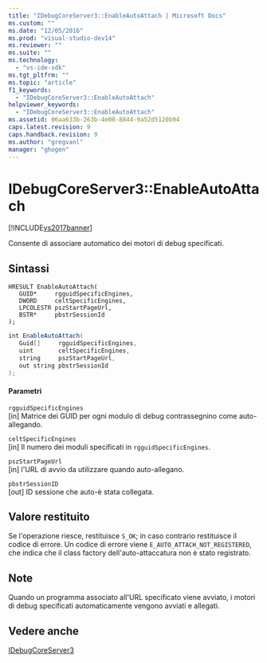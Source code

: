 ```yaml
---
title: "IDebugCoreServer3::EnableAutoAttach | Microsoft Docs"
ms.custom: ""
ms.date: "12/05/2016"
ms.prod: "visual-studio-dev14"
ms.reviewer: ""
ms.suite: ""
ms.technology: 
  - "vs-ide-sdk"
ms.tgt_pltfrm: ""
ms.topic: "article"
f1_keywords: 
  - "IDebugCoreServer3::EnableAutoAttach"
helpviewer_keywords: 
  - "IDebugCoreServer3::EnableAutoAttach"
ms.assetid: 06aa633b-263b-4e08-8844-9a52d5120b94
caps.latest.revision: 9
caps.handback.revision: 9
ms.author: "gregvanl"
manager: "ghogen"
---
```

# IDebugCoreServer3::EnableAutoAttach
[!INCLUDE[vs2017banner](../../../code-quality/includes/vs2017banner.md)]

Consente di associare automatico dei motori di debug specificati.  
  
## Sintassi  
  
```cpp#  
HRESULT EnableAutoAttach(  
   GUID*     rgguidSpecificEngines,  
   DWORD     celtSpecificEngines,  
   LPCOLESTR pszStartPageUrl,  
   BSTR*     pbstrSessionId  
);  
```  
  
```c#  
int EnableAutoAttach(  
   Guid[]     rgguidSpecificEngines,  
   uint       celtSpecificEngines,  
   string     pszStartPageUrl,  
   out string pbstrSessionId  
);  
```  
  
#### Parametri  
 `rgguidSpecificEngines`  
 \[in\]  Matrice dei GUID per ogni modulo di debug contrassegnino come auto\-allegando.  
  
 `celtSpecificEngines`  
 \[in\]  Il numero dei moduli specificati in `rgguidSpecificEngines`.  
  
 `pszStartPageUrl`  
 \[in\]  l'URL di avvio da utilizzare quando auto\-allegano.  
  
 `pbstrSessionID`  
 \[out\]  ID sessione che auto\-è stata collegata.  
  
## Valore restituito  
 Se l'operazione riesce, restituisce `S_OK`; in caso contrario restituisce il codice di errore.  Un codice di errore viene `E_AUTO_ATTACH_NOT_REGISTERED`, che indica che il class factory dell'auto\-attaccatura non è stato registrato.  
  
## Note  
 Quando un programma associato all'URL specificato viene avviato, i motori di debug specificati automaticamente vengono avviati e allegati.  
  
## Vedere anche  
 [IDebugCoreServer3](../../../extensibility/debugger/reference/idebugcoreserver3.md)